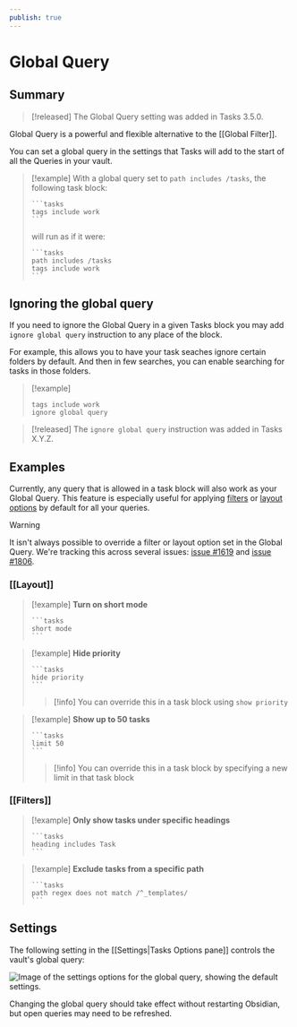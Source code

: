 ```yaml
---
publish: true
---
```


# Global Query

## Summary

> [!released]
The Global Query setting was added in Tasks 3.5.0.

Global Query is a powerful and flexible alternative to the [[Global Filter]].

You can set a global query in the settings that Tasks will add to the start of all the Queries in your vault.

> [!example]
> With a global query set to `path includes /tasks`, the following task block:
>
>     ```tasks
>     tags include work
>     ```
>
> will run as if it were:
>
>     ```tasks
>     path includes /tasks
>     tags include work
>     ```

## Ignoring the global query

If you need to ignore the Global Query in a given Tasks block you may add `ignore global query` instruction to any place of the block.

For example, this allows you to have your task seaches ignore certain folders by default. And then in few searches, you can enable searching for tasks in those folders.

> [!example]
>
> ```tasks
> tags include work
> ignore global query
> ```

> [!released]
The `ignore global query` instruction was added in Tasks X.Y.Z.

## Examples

Currently, any query that is allowed in a task block will also work as your Global Query. This feature is especially useful for applying [filters](Filters) or [layout options](Layout) by default for all your queries.

> [!warning]
> It isn't always possible to override a filter or layout option set in the Global Query. We're tracking this across several issues: [issue #1619](https://github.com/obsidian-tasks-group/obsidian-tasks/issues/1619) and [issue #1806](https://github.com/obsidian-tasks-group/obsidian-tasks/issues/1806).

### [[Layout]]

> [!example]
> **Turn on short mode**
>
>     ```tasks
>     short mode
>     ```

> [!example]
> **Hide priority**
>
>     ```tasks
>     hide priority
>     ```
>
> > [!info]
> > You can override this in a task block using `show priority`

> [!example]
> **Show up to 50 tasks**
>
>
>     ```tasks
>     limit 50
>     ```
>
> > [!info]
> > You can override this in a task block by specifying a new limit in that task block

### [[Filters]]

> [!example]
> **Only show tasks under specific headings**
>
>     ```tasks
>     heading includes Task
>     ```

> [!example]
> **Exclude tasks from a specific path**
>
>     ```tasks
>     path regex does not match /^_templates/
>     ```

## Settings

The following setting in the [[Settings|Tasks Options pane]] controls the vault's global query:

![Image of the settings options for the global query, showing the default settings.](../images/settings-global-query.png)

Changing the global query should take effect without restarting Obsidian, but open queries may need to be refreshed.
